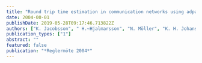 ```yaml
---
title: "Round trip time estimation in communication networks using adpative Kalman filtering"
date: 2004-00-01
publishDate: 2019-05-28T09:17:46.713822Z
authors: ["K. Jacobsson", " H.~Hjalmarsson", "N. Möller", "K. H. Johansson"]
publication_types: ["1"]
abstract: ""
featured: false
publication: "*Reglermöte 2004*"
---
```


